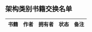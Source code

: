 ## 架构类别书籍交换名单

| 书籍          | 作者   | 拥有者   | 状态  | 备注    |
|:-----------:|:----:| ----- | --- | ----- |
